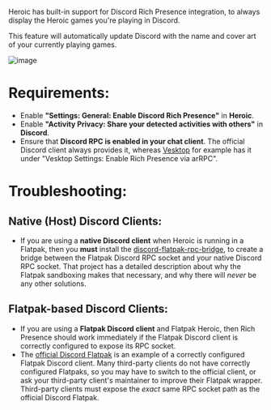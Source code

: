 Heroic has built-in support for Discord Rich Presence integration, to always display the Heroic games you're playing in Discord.

This feature will automatically update Discord with the name and cover art of your currently playing games.

![image](https://github.com/user-attachments/assets/026be49c-9ae1-40cc-a159-d5241e991dfa)


# Requirements:

- Enable **"Settings: General: Enable Discord Rich Presence"** in **Heroic**.
- Enable **"Activity Privacy: Share your detected activities with others"** in **Discord**.
- Ensure that **Discord RPC is enabled in your chat client**. The official Discord client always provides it, whereas [Vesktop](https://github.com/Vencord/Vesktop) for example has it under "Vesktop Settings: Enable Rich Presence via arRPC".


# Troubleshooting:

## Native (Host) Discord Clients:

- If you are using a **native Discord client** when Heroic is running in a Flatpak, then you **must** install the [discord-flatpak-rpc-bridge](https://github.com/Arcitec/discord-flatpak-rpc-bridge), to create a bridge between the Flatpak Discord RPC socket and your native Discord RPC socket. That project has a detailed description about why the Flatpak sandboxing makes that necessary, and why there will _never_ be any other solutions.


## Flatpak-based Discord Clients:

- If you are using a **Flatpak Discord client** and Flatpak Heroic, then Rich Presence should work immediately if the Flatpak Discord client is correctly configured to expose its RPC socket.
- The [official Discord Flatpak](https://flathub.org/apps/com.discordapp.Discord) is an example of a correctly configured Flatpak Discord client. Many third-party clients do not have correctly configured Flatpaks, so you may have to switch to the official client, or ask your third-party client's maintainer to improve their Flatpak wrapper. Third-party clients must expose the _exact_ same RPC socket path as the official Discord Flatpak.
